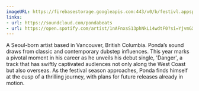 ```yaml
---
imageURL: https://firebasestorage.googleapis.com:443/v0/b/festivl.appspot.com/o/userContent%2FCCC4C72E-C36F-4771-AB1E-C8DAE214C89F.png?alt=media&token=806a588f-eb37-4350-8299-a9702c4ff900
links:
- url: https://soundcloud.com/pondabeats
- url: https://open.spotify.com/artist/1nAFnxsS13phNkLi4wdtF0?si=YjvmGXFpQyy3ruSKcJLr8w
---
```

A Seoul-born artist based in Vancouver, British Columbia. Ponda’s sound draws from classic and contemporary dubstep influences. This year marks a pivotal moment in his career as he unveils his debut single, 'Danger', a track that has swiftly captivated audiences not only along the West Coast but also overseas. As the festival season approaches, Ponda finds himself at the cusp of a thrilling journey, with plans for future releases already in motion. 